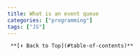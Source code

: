 ```yaml
---
title: What is an event queue 
categories: ["programming"] 
tags: ["JS"]
---
```


     **[⬆ Back to Top](#table-of-contents)**

